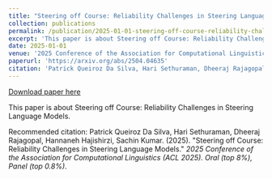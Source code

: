 ```yaml
---
title: "Steering off Course: Reliability Challenges in Steering Language Models"
collection: publications
permalink: /publication/2025-01-01-steering-off-course-reliability-challenges-in-steering-language-models
excerpt: 'This paper is about Steering off Course: Reliability Challenges in Steering Language Models.'
date: 2025-01-01
venue: '2025 Conference of the Association for Computational Linguistics (ACL 2025). Oral (top 8%), Panel (top 0.8%)'
paperurl: 'https://arxiv.org/abs/2504.04635'
citation: 'Patrick Queiroz Da Silva, Hari Sethuraman, Dheeraj Rajagopal, Hannaneh Hajishirzi, Sachin Kumar. (2025). &quot;Steering off Course: Reliability Challenges in Steering Language Models.&quot; <i>2025 Conference of the Association for Computational Linguistics (ACL 2025). Oral (top 8%), Panel (top 0.8%)</i>.'
---
```


<a href='https://arxiv.org/abs/2504.04635'>Download paper here</a>

This paper is about Steering off Course: Reliability Challenges in Steering Language Models.

Recommended citation: Patrick Queiroz Da Silva, Hari Sethuraman, Dheeraj Rajagopal, Hannaneh Hajishirzi, Sachin Kumar. (2025). "Steering off Course: Reliability Challenges in Steering Language Models." <i>2025 Conference of the Association for Computational Linguistics (ACL 2025). Oral (top 8%), Panel (top 0.8%)</i>.